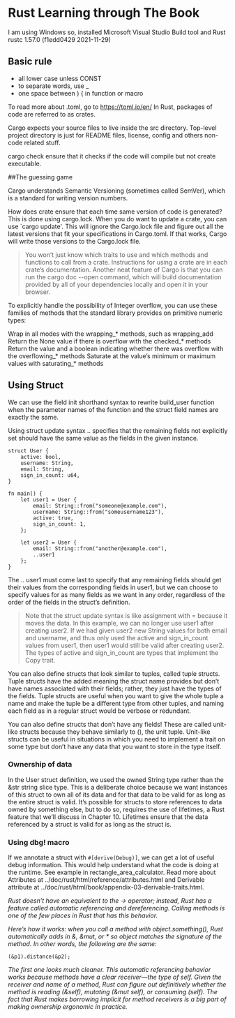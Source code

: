 # Rust Learning through The Book

I am using Windows so, installed Microsoft Visual Studio Build tool and Rust rustc 1.57.0 (f1edd0429 2021-11-29)

## Basic rule
- all lower case unless CONST
- to separate words, use _
- one space between ) { in function or macro

To read more about .toml, go to https://toml.io/en/
In Rust, packages of code are referred to as crates.

Cargo expects your source files to live inside the src directory. Top-level project directory is just for README files, license, config and others non-code related stuff.

cargo check ensure that it checks if the code will compile but not create executable.

##The guessing game

Cargo understands Semantic Versioning (sometimes called SemVer), which is a standard for writing version numbers.

How does crate ensure that each time same version of code is generated? This is done using cargo.lock. When you do want to update a crate, you can use `cargo update'. This will ignore the Cargo.lock file and figure out all the latest versions that fit your specifications in Cargo.toml. If that works, Cargo will write those versions to the Cargo.lock file.

> You won’t just know which traits to use and which methods and functions to call from a crate. Instructions for using a crate are in each crate’s documentation. Another neat feature of Cargo is that you can run the cargo doc --open command, which will build documentation provided by all of your dependencies locally and open it in your browser.

To explicitly handle the possibility of Integer overflow, you can use these families of methods that the standard library provides on primitive numeric types:

Wrap in all modes with the wrapping_* methods, such as wrapping_add
Return the None value if there is overflow with the checked_* methods
Return the value and a boolean indicating whether there was overflow with the overflowing_* methods
Saturate at the value’s minimum or maximum values with saturating_* methods

## Using Struct

We can use the field init shorthand syntax to rewrite build_user function when the parameter names of the function and the struct field names are exactly the same.

Using struct update syntax .. specifies that the remaining fields not explicitly set should have the same value as the fields in the given instance.
```
struct User {
    active: bool,
    username: String,
    email: String,
    sign_in_count: u64,
}

fn main() {
    let user1 = User {
        email: String::from("someone@example.com"),
        username: String::from("someusername123"),
        active: true,
        sign_in_count: 1,
    };

    let user2 = User {
        email: String::from("another@example.com"),
        ..user1
    };
}
```
The .. user1 must come last to specify that any remaining fields should get their values from the corresponding fields in user1, but we can choose to specify values for as many fields as we want in any order, regardless of the order of the fields in the struct’s definition.
> Note that the struct update syntax is like assignment with = because it moves the data. In this example, we can no longer use user1 after creating user2. If we had given user2 new String values for both email and username, and thus only used the active and sign_in_count values from user1, then user1 would still be valid after creating user2. The types of active and sign_in_count are types that implement the Copy trait.

You can also define structs that look similar to tuples, called tuple structs. Tuple structs have the added meaning the struct name provides but don’t have names associated with their fields; rather, they just have the types of the fields. Tuple structs are useful when you want to give the whole tuple a name and make the tuple be a different type from other tuples, and naming each field as in a regular struct would be verbose or redundant.

You can also define structs that don’t have any fields! These are called unit-like structs because they behave similarly to (), the unit tuple. Unit-like structs can be useful in situations in which you need to implement a trait on some type but don’t have any data that you want to store in the type itself.

### Ownership of data
In the User struct definition, we used the owned String type rather than the &str string slice type. This is a deliberate choice because we want instances of this struct to own all of its data and for that data to be valid for as long as the entire struct is valid.
It’s possible for structs to store references to data owned by something else, but to do so, requires the use of lifetimes, a Rust feature that we’ll discuss in Chapter 10. Lifetimes ensure that the data referenced by a struct is valid for as long as the struct is.

### Using dbg! macro
If we annotate a struct with `#[derive(Debug)]`, we can get a lot of useful debug information. This would help understand what the code is doing at the runtime. See example in rectangle_area_calculator.
Read more about Attributes at ../doc/rust/html/reference/attributes.html and Derivable attribute at ../doc/rust/html/book/appendix-03-derivable-traits.html.

_Rust doesn’t have an equivalent to the -> operator; instead, Rust has a feature called automatic referencing and dereferencing. Calling methods is one of the few places in Rust that has this behavior._

_Here’s how it works: when you call a method with object.something(), Rust automatically adds in &, &mut, or * so object matches the signature of the method. In other words, the following are the same:_
```p1.distance(&p2);
(&p1).distance(&p2);
```
_The first one looks much cleaner. This automatic referencing behavior works because methods have a clear receiver—the type of self. Given the receiver and name of a method, Rust can figure out definitively whether the method is reading (&self), mutating (&mut self), or consuming (self). The fact that Rust makes borrowing implicit for method receivers is a big part of making ownership ergonomic in practice._
